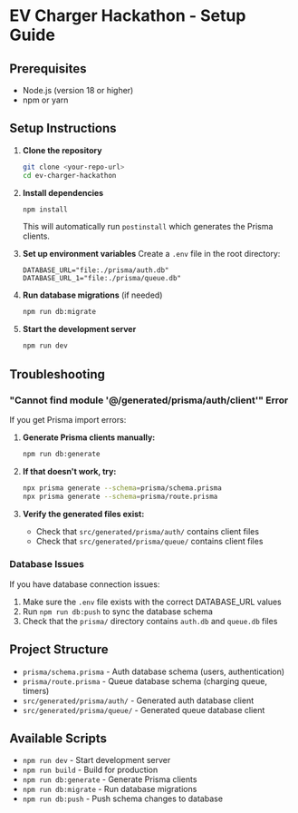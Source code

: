 # EV Charger Hackathon - Setup Guide

## Prerequisites

- Node.js (version 18 or higher)
- npm or yarn

## Setup Instructions

1. **Clone the repository**

   ```bash
   git clone <your-repo-url>
   cd ev-charger-hackathon
   ```

2. **Install dependencies**

   ```bash
   npm install
   ```

   This will automatically run `postinstall` which generates the Prisma clients.

3. **Set up environment variables**
   Create a `.env` file in the root directory:

   ```env
   DATABASE_URL="file:./prisma/auth.db"
   DATABASE_URL_1="file:./prisma/queue.db"
   ```

4. **Run database migrations** (if needed)

   ```bash
   npm run db:migrate
   ```

5. **Start the development server**
   ```bash
   npm run dev
   ```

## Troubleshooting

### "Cannot find module '@/generated/prisma/auth/client'" Error

If you get Prisma import errors:

1. **Generate Prisma clients manually:**

   ```bash
   npm run db:generate
   ```

2. **If that doesn't work, try:**

   ```bash
   npx prisma generate --schema=prisma/schema.prisma
   npx prisma generate --schema=prisma/route.prisma
   ```

3. **Verify the generated files exist:**
   - Check that `src/generated/prisma/auth/` contains client files
   - Check that `src/generated/prisma/queue/` contains client files

### Database Issues

If you have database connection issues:

1. Make sure the `.env` file exists with the correct DATABASE_URL values
2. Run `npm run db:push` to sync the database schema
3. Check that the `prisma/` directory contains `auth.db` and `queue.db` files

## Project Structure

- `prisma/schema.prisma` - Auth database schema (users, authentication)
- `prisma/route.prisma` - Queue database schema (charging queue, timers)
- `src/generated/prisma/auth/` - Generated auth database client
- `src/generated/prisma/queue/` - Generated queue database client

## Available Scripts

- `npm run dev` - Start development server
- `npm run build` - Build for production
- `npm run db:generate` - Generate Prisma clients
- `npm run db:migrate` - Run database migrations
- `npm run db:push` - Push schema changes to database

